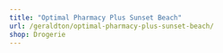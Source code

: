 ```yaml
---
title: "Optimal Pharmacy Plus Sunset Beach"
url: /geraldton/optimal-pharmacy-plus-sunset-beach/
shop: Drogerie
---
```

